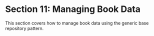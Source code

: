 # Section 11: Managing Book Data

This section covers how to manage book data using the generic base repository pattern. 